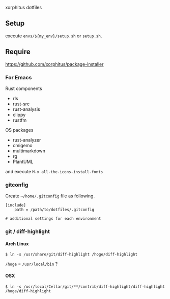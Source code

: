 xorphitus dotfiles

## Setup

execute `envs/${my_env}/setup.sh` or `setup.sh`.

## Require

https://github.com/xorphitus/package-installer

### For Emacs
Rust components

* rls
* rust-src
* rust-analysis
* clippy
* rustfm

OS packages

* rust-analyzer
* cmigemo
* multimarkdown
* rg
* PlantUML

and execute `M-x all-the-icons-install-fonts`

### gitconfig

Create `~/home/.gitconfig` file as following.

```
[include]
	path = /path/to/dotfiles/.gitconfig

# additional settings for each environment
```

### git / diff-highlight

#### Arch Linux

```
$ ln -s /usr/share/git/diff-highlight /hoge/diff-highlight
```

`/hoge` = `/usr/local/bin` ?

#### OSX

```
$ ln -s /usr/local/Cellar/git/**/contrib/diff-highlight/diff-highlight /hoge/diff-highlight
```

